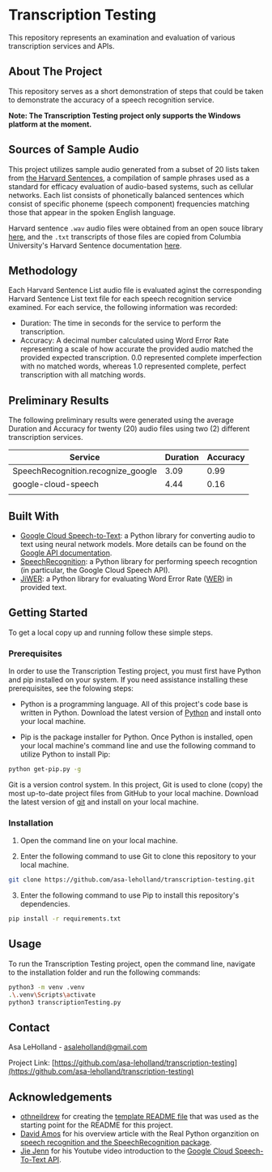 # Transcription Testing
This repository represents an examination and evaluation of various transcription services and APIs.


<!-- ABOUT THE PROJECT -->
## About The Project

<!-- ![{example use gif}][example-use] -->

This repository serves as a short demonstration of steps that could be taken to demonstrate the accuracy of a speech recognition service. 

**Note: The Transcription Testing project only supports the Windows platform at the moment.**


<!--  -->
## Sources of Sample Audio
This project utilizes sample audio generated from a subset of 20 lists taken from [the Harvard Sentences](https://en.wikipedia.org/wiki/Harvard_sentences), a compilation of sample phrases used as a standard for efficacy evaluation of audio-based systems, such as cellular networks. Each list consists of phonetically balanced sentences which consist of specific phoneme (speech component) frequencies matching those that appear in the spoken English language.

Harvard sentence `.wav` audio files were obtained from an open souce library [here](https://www.voiptroubleshooter.com/open_speech/american.html), and the `.txt` transcripts of those files are copied from Columbia University's Harvard Sentence documentation [here](https://www.cs.columbia.edu/~hgs/audio/harvard.html).

## Methodology

Each Harvard Sentence List audio file is evaluated aginst the corresponding Harvard Sentence List text file for each speech recognition service examined. For each service, the following information was recorded:
* Duration: The time in seconds for the service to perform the transcription.
* Accuracy: A decimal number calculated using Word Error Rate representing a scale of how accurate the provided audio matched the provided expected transcription. 0.0 represented complete imperfection with no matched words, whereas 1.0 represented complete, perfect transcription with all matching words.

## Preliminary Results

The following preliminary results were generated using the average Duration and Accuracy for twenty (20) audio files using two (2) different transcription services.

| Service                            | Duration | Accuracy |
| ---------------------------------- | -------- | -------- |
| SpeechRecognition.recognize_google | 3.09     | 0.99     |
| google-cloud-speech                | 4.44     | 0.16     |
|                                    |

<!-- ### Built With -->

## Built With
* [Google Cloud Speech-to-Text](https://pypi.org/project/google-cloud-speech/): a Python library for converting audio to text using neural network models. More details can be found on the [Google API documentation](https://cloud.google.com/speech-to-text). 
* [SpeechRecognition](https://pypi.org/project/SpeechRecognition/): a Python library for performing speech recogntion (in particular, the Google Cloud Speech API).
* [JiWER](https://pypi.org/project/jiwer/): a Python library for evaluating Word Error Rate ([WER](https://en.wikipedia.org/wiki/Word_error_rate)) in provided text.

<!-- GETTING STARTED -->
## Getting Started

To get a local copy up and running follow these simple steps.

### Prerequisites

In order to use the Transcription Testing project, you must first have Python and pip installed on your system. If you need assistance installing these prerequisites, see the folowing steps:
* Python is a programming language. All of this project's code base is written in Python. Download the latest version of [Python](https://www.python.org/downloads/) and install onto your local machine.

* Pip is the package installer for Python. Once Python is installed, open your local machine's command line and use the following command to utilize Python to install Pip:
```sh
python get-pip.py -g
```

Git is a version control system. In this project, Git is used to clone (copy) the most up-to-date project files from GitHub to your local machine. Download the latest version of [git](https://git-scm.com/download/win) and install on your local machine.


### Installation

1. Open the command line on your local machine.

2. Enter the following command to use Git to clone this repository to your local machine.
```sh
git clone https://github.com/asa-leholland/transcription-testing.git
```
3. Enter the following command to use Pip to install this repository's dependencies.
```sh
pip install -r requirements.txt
```




<!-- USAGE EXAMPLES -->
## Usage

To run the Transcription Testing project, open the command line, navigate to the installation folder and run the following commands:


```sh
python3 -m venv .venv 
.\.venv\Scripts\activate
python3 transcriptionTesting.py
```

<!-- ROADMAP -->
<!-- ## Roadmap

See the [open issues](https://github.com/asa-leholland/{repo-name}/issues) for a list of proposed features (and known issues). -->



<!-- CONTRIBUTING -->
<!-- ## Contributing

Contributions are what make the open source community such an amazing place to be learn, inspire, and create. Any contributions you make are **greatly appreciated**.

1. Fork the Project
2. Create your Feature Branch (`git checkout -b feature/AmazingFeature`)
3. Commit your Changes (`git commit -m 'Add some AmazingFeature'`)
4. Push to the Branch (`git push origin feature/AmazingFeature`)
5. Open a Pull Request
 -->


<!-- LICENSE -->
<!-- ## License

Distributed under the MIT License. See [LICENSE](https://github.com/asa-leholland/{repo-name}/LICENSE.txt) for more information. -->



<!-- CONTACT -->
## Contact

Asa LeHolland - asaleholland@gmail.com

Project Link: [https://github.com/asa-leholland/transcription-testing](https://github.com/asa-leholland/transcription-testing)



<!-- ACKNOWLEDGEMENTS -->
## Acknowledgements

* [othneildrew](https://github.com/othneildrew) for creating the [template README file](https://github.com/othneildrew/Best-README-Template) that was used as the starting point for the README for this project. 
* [David Amos](https://realpython.com/team/damos/) for his overview article with the Real Python organzition on [speech recognition and the SpeechRecognition package](https://realpython.com/python-speech-recognition/). 
* [Jie Jenn](https://www.youtube.com/c/JieJenn/about) for his Youtube video introduction to the [Google Cloud Speech-To-Text API](https://www.youtube.com/watch?v=lKra6E_tp5U). 






<!-- MARKDOWN LINKS & IMAGES
[linkedin-url]: https://www.linkedin.com/in/asa-holland-a2a0b5b7/
[example-use]: images/{filename}.gif -->
